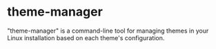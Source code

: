 # theme-manager
"theme-manager" is a command-line tool for managing themes in your Linux installation based on each theme's configuration.
